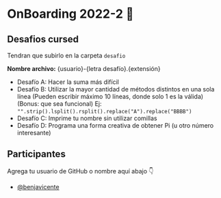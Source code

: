 # OnBoarding 2022-2 🚀

## Desafios cursed
Tendran que subirlo en la carpeta `desafio`

**Nombre archivo:** {usuario}-{letra desafío}.{extensión}

* Desafío A: Hacer la suma más difícil
* Desafío B: Utilizar la mayor cantidad de métodos distintos en una sola línea (Pueden escribir máximo 10 líneas, donde solo 1 es la válida)(Bonus: que sea funcional)
Ej: `"".strip().lsplit().rsplit().replace("A").replace("BBBB")`
* Desafío C: Imprime tu nombre sin utilizar comillas
* Desafío D: Programa una forma creativa de obtener Pi (u otro número interesante)



## Participantes
Agrega tu usuario de GitHub o nombre aquí abajo 👇

- [@benjavicente](https://github.com/benjavicente)
